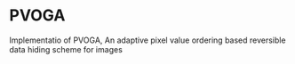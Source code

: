 # PVOGA
 Implementatio of PVOGA, An adaptive pixel value ordering based reversible data hiding scheme for images
